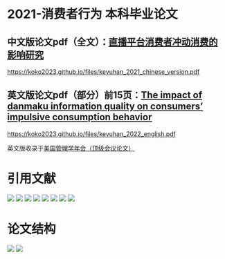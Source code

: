 # 2021-消费者行为 本科毕业论文

## 中文版论文pdf（全文）：[直播平台消费者冲动消费的影响研究](https://github.com/coco2023/live-streaming-consumer/blob/main/%E9%9F%A9%E5%8F%AF%E5%BD%A73170803035-%E7%9B%B4%E6%92%AD%E5%B9%B3%E5%8F%B0%E5%BC%B9%E5%B9%95%E4%BF%A1%E6%81%AF%E8%B4%A8%E9%87%8F%E5%AF%B9%E5%86%B2%E5%8A%A8%E6%B6%88%E8%B4%B9%E7%9A%84%E5%BD%B1%E5%93%8D%E7%A0%94%E7%A9%B6.pdf)
https://koko2023.github.io/files/keyuhan_2021_chinese_version.pdf

## 英文版论文pdf（部分）前15页：[The impact of danmaku information quality on consumers’ impulsive consumption behavior](https://github.com/coco2023/live-streaming-consumer/blob/main/The%20impact%20of%20danmaku%20information%20quality%20on%20consumers%E2%80%99%20impulsive%20consumption%20behavior%20_Keyu%20Han_15Pages.pdf) 
https://koko2023.github.io/files/keyuhan_2022_english.pdf

英文版收录于[美国管理学年会（顶级会议论文）](https://journals.aom.org/doi/abs/10.5465/AMPROC.2023.10474abstract)

<!-- <img src="https://raw.githubusercontent.com/coco2023/live-streaming-consumer/main/%E5%BC%95%E7%94%A8%E4%B8%8E%E8%AE%BA%E6%96%87%E5%86%99%E4%BD%9C%E8%AE%B0%E5%BD%95/%E8%AE%BA%E6%96%87%E5%88%9D%E7%A8%BF%E7%BC%96%E5%86%99%E8%AE%B0%E5%BD%95.png" width="200" /> 
![](/引用与论文写作记录/intro.png)
-->


# 引用文献
![](/引用与论文写作记录/refer1.png)
![](/引用与论文写作记录/refer2.png)
![](/引用与论文写作记录/refer3.png)
![](/引用与论文写作记录/refer4.png)
![](/引用与论文写作记录/paper11.png)
![](/引用与论文写作记录/paper12.png)
![](/引用与论文写作记录/paper13.png)
![](/引用与论文写作记录/refer5.png)

# 论文结构
![](/引用与论文写作记录/20210211论文思路整理.png)
![](/（全文结构）直播电商对消费者冲动消费行为的影响研究_韩可彧.png)
